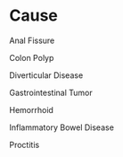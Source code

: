# Cause

Anal Fissure

Colon Polyp

Diverticular Disease

Gastrointestinal Tumor

Hemorrhoid

Inflammatory Bowel Disease

Proctitis
